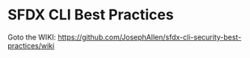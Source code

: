 # SFDX CLI Best Practices

Goto the WIKI: https://github.com/JosephAllen/sfdx-cli-security-best-practices/wiki
